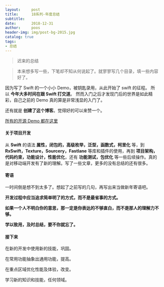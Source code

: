 ```yaml
---
layout:     post
title:      18系列-年度总结
subtitle:
date:       2018-12-31
author:     poos
header-img: img/post-bg-2015.jpg
catalog: true
tags:
- 总结
---
```


> 迟来的总结

> 本来想多写一些，下笔却不知从何说起了。就寥寥写几个目录，填一些内容好了。

因为写了 Swift 的一个小小 Demo，被钥匙录用，从此开始了 swift 的征程。 所以 **今年大多时间在跟 Swift 打交道**。 然而入门之后才发现门后的世界是如此精彩，自己之前的 Demo 真的算是非常浅显的入门了。

还有就是 **创建了这个博客**。觉得好的可以来赞一个。

[所有的开源 Demo 都在这里](https://github.com/poos)


#### 关于项目开发

从 **Swift** 的语法 **属性，闭包的，高级枚举，泛型，函数式，柯里化** 等，到 **RxSwift，Texture，Sourcery，Fastlane** 等库和插件的使用，再到 **项目架构，代码约束，功能设计，性能优化**，还有 **功能测试，包优化** 等一些后续操作。真的是对移动端开发有了新的理解。写了一些文章，更多的没有总结的还有很多。


#### 寄语  

一时间倒是想不到太多了。想起了之前写的几句，再写出来当做新年寄语吧。

**开发过程中应当追求简单明了的方式，而不是最省事的方式。**

**如果一个人不明白你的意思，那一定是你表达的不够直白，而不是那人的理解力不够。**

**学以致用，及时总结，要不你就忘了。**

#### 接下来

在新的开发中使用新的技能，巩固。

在常用功能抽象出通用功能，提高。

在重点区域优化性能及体验，改变。

学习新的知识和技能，任何领域。
